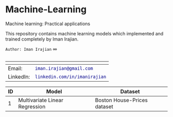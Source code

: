 # Machine-Learning
Machine learning: Practical applications

This repository contains machine learning models which implemented and trained completely by Iman Irajian.

<code style="background:none">Author: Iman Irajian</code> $\infty$

<table style="float:left">
    <thead>
        <tr>
            <th colspan=2></th>
        </tr>
    </thead>
    <tbody>
        <tr>
            <td>Email:</td>
            <td><a style="text-decoration:none" href="mailto:iman.irajian@gmail.com?subject=Github machine-learning repository"><code style="color:darkblue; background:none;">iman.irajian@gmail.com</code></a></td>
        </tr>
        <tr>
            <td>LinkedIn:</td>
            <td><a style="text-decoration:none" href="https://www.linkedin.com/in/imanirajian/"><code style="color:darkblue; background:none;">linkedin.com/in/imanirajian</code></a></td>
        </tr>        
    </tbody>
</table>


| ID | Model | Dataset |
| --- | --- | --- |
| 1 | Multivariate Linear Regression |Boston House-Prices dataset |
